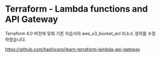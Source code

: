 # Terraform - Lambda functions and API Gateway

Terraform 4.0 버전에 맞춰
기존 자습서의 aws_s3_bucket_acl 리소스 정의를 수정하였습니다.

https://github.com/hashicorp/learn-terraform-lambda-api-gateway
